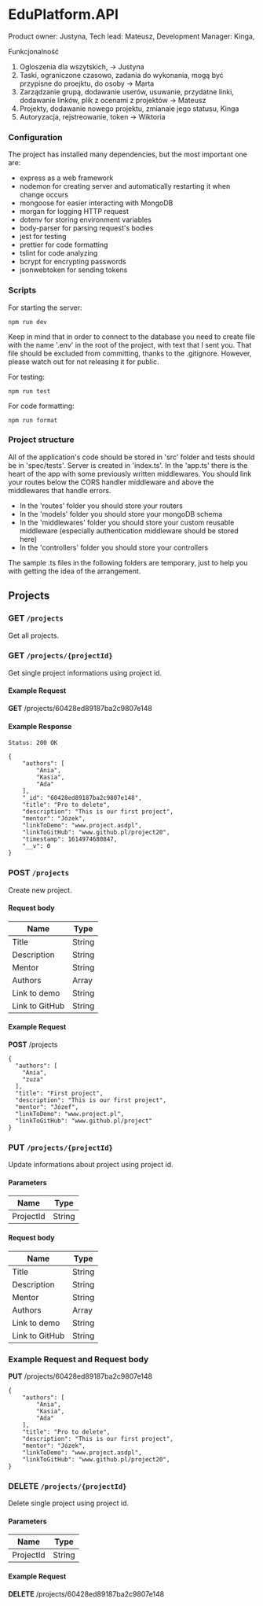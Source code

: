 # EduPlatform.API

Product owner: Justyna,
Tech lead: Mateusz,
Development Manager: Kinga,

Funkcjonalność

1. Ogloszenia dla wszytskich, -> Justyna
2. Taski, ograniczone czasowo, zadania do wykonania, mogą być przypisne do proejktu, do osoby -> Marta
3. Zarządzanie grupą, dodawanie userów, usuwanie, przydatne linki, dodawanie linków, plik z ocenami z projektów -> Mateusz
4. Projekty, dodawanie nowego projektu, zmianaie jego statusu, Kinga
5. Autoryzacja, rejstreowanie, token -> Wiktoria

### Configuration

The project has installed many dependencies, but the most important one are:

- express as a web framework
- nodemon for creating server and automatically restarting it when change occurs
- mongoose for easier interacting with MongoDB
- morgan for logging HTTP request
- dotenv for storing environment variables
- body-parser for parsing request's bodies
- jest for testing
- prettier for code formatting
- tslint for code analyzing
- bcrypt for encrypting passwords
- jsonwebtoken for sending tokens

### Scripts

For starting the server:

```
npm run dev
```

Keep in mind that in order to connect to the database you need to create file with the name '.env' in the root of the project, with text that I sent you. That file should be excluded from committing, thanks to the .gitignore. However, please watch out for not releasing it for public.

For testing:

```
npm run test
```

For code formatting:

```
npm run format
```

### Project structure

All of the application's code should be stored in 'src' folder and tests should be in 'spec/tests'. Server is created in 'index.ts'. In the 'app.ts' there is the heart of the app with some previously written middlewares. You should link your routes below the CORS handler middleware and above the middlewares that handle errors.

- In the 'routes' folder you should store your routers
- In the 'models' folder you should store your mongoDB schema
- In the 'middlewares' folder you should store your custom reusable middleware (especially authentication middleware should be stored here)
- In the 'controllers' folder you should store your controllers

The sample .ts files in the following folders are temporary, just to help you with getting the idea of the arrangement.

## Projects

### GET `/projects`

Get all projects.

### GET `/projects/{projectId}`

Get single project informations using project id.

#### Example Request

**GET** /projects/60428ed89187ba2c9807e148

#### Example Response

```
Status: 200 OK

{
    "authors": [
        "Ania",
        "Kasia",
        "Ada"
    ],
    "_id": "60428ed89187ba2c9807e148",
    "title": "Pro to delete",
    "description": "This is our first project",
    "mentor": "Józek",
    "linkToDemo": "www.project.asdpl",
    "linkToGitHub": "www.github.pl/project20",
    "timestamp": 1614974680847,
    "__v": 0
}
```

### POST `/projects`

Create new project.

#### Request body

| Name           | Type   |
| -------------- | ------ |
| Title          | String |
| Description    | String |
| Mentor         | String |
| Authors        | Array  |
| Link to demo   | String |
| Link to GitHub | String |

#### Example Request

**POST** /projects

```
{
  "authors": [
    "Ania",
    "zuza"
  ],
  "title": "First project",
  "description": "This is our first project",
  "mentor": "Józef",
  "linkToDemo": "www.project.pl",
  "linkToGitHub": "www.github.pl/project"
}
```

### PUT `/projects/{projectId}`

Update informations about project using project id.

#### Parameters

| Name      | Type   |
| --------- | ------ |
| ProjectId | String |

#### Request body

| Name           | Type   |
| -------------- | ------ |
| Title          | String |
| Description    | String |
| Mentor         | String |
| Authors        | Array  |
| Link to demo   | String |
| Link to GitHub | String |

### Example Request and Request body

**PUT** /projects/60428ed89187ba2c9807e148

```
{
    "authors": [
        "Ania",
        "Kasia",
        "Ada"
    ],
    "title": "Pro to delete",
    "description": "This is our first project",
    "mentor": "Józek",
    "linkToDemo": "www.project.asdpl",
    "linkToGitHub": "www.github.pl/project20",
}
```

### DELETE `/projects/{projectId}`

Delete single project using project id.

#### Parameters

| Name      | Type   |
| --------- | ------ |
| ProjectId | String |

#### Example Request

**DELETE** /projects/60428ed89187ba2c9807e148
